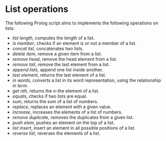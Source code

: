 # List operations
The following Prolog script aims to implements the following operations on lists:

- _list length_, computes the length of a list.
- _is member_, checks if an element is or not a member of a list.
- _concat list_, concatenates two lists.
- _delete item_, remove a given item from a list.
- _remove head_, remove the head element from a list.
- _remove tail_, remove the last element from a list.
- _append lists_, append one list inside another.
- _last element_, returns the last element of a list. 
- _in words_, converts a list in its word representation, using the relationship _in term_.
- _get nth_, returns the n-the element of a list.
- _equals_, checks if two lists are equal.
- _sum_, returns the sum of a list of numbers.
- _replace_, replaces an element with a given value.
- _increase_, increases the elements of a list of numbers.
- _remove duplicate_, removes the duplicates from a given list.
- _push elem_, pushes an element on the top of a list.
- _list insert_, insert an element in all possible positions of a list.
- _reverse list_, reverses the elements of a list. 